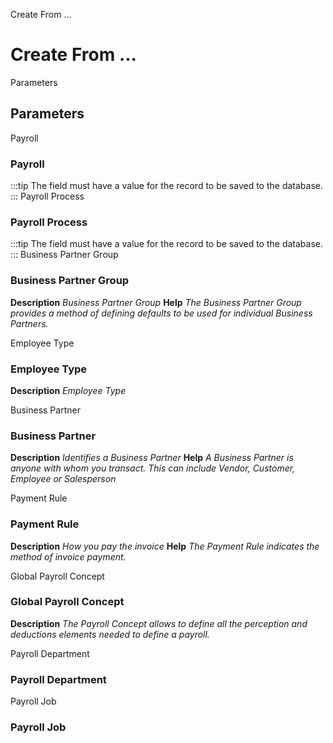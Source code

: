 
Create From ...
# Create From ...



Parameters
## Parameters


Payroll
### Payroll


:::tip
The field must have a value for the record to be saved to the database.
:::
Payroll Process
### Payroll Process


:::tip
The field must have a value for the record to be saved to the database.
:::
Business Partner Group
### Business Partner Group

**Description**
 *Business Partner Group*
**Help**
 *The Business Partner Group provides a method of defining defaults to be used for individual Business Partners.*

Employee Type
### Employee Type

**Description**
 *Employee Type*

Business Partner
### Business Partner

**Description**
 *Identifies a Business Partner*
**Help**
 *A Business Partner is anyone with whom you transact.  This can include Vendor, Customer, Employee or Salesperson*

Payment Rule
### Payment Rule

**Description**
 *How you pay the invoice*
**Help**
 *The Payment Rule indicates the method of invoice payment.*

Global Payroll Concept
### Global Payroll Concept

**Description**
 *The Payroll Concept allows to define all the perception and deductions elements needed to define a payroll.*

Payroll Department
### Payroll Department


Payroll Job
### Payroll Job

